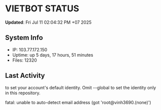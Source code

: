 # VIETBOT STATUS
**Updated**: Fri Jul 11 02:04:32 PM +07 2025

## System Info
- IP: 103.77.172.150
- Uptime: up 5 days, 17 hours, 51 minutes
- Files: 12320

## Last Activity

to set your account's default identity.
Omit --global to set the identity only in this repository.

fatal: unable to auto-detect email address (got 'root@vinh3690.(none)')
